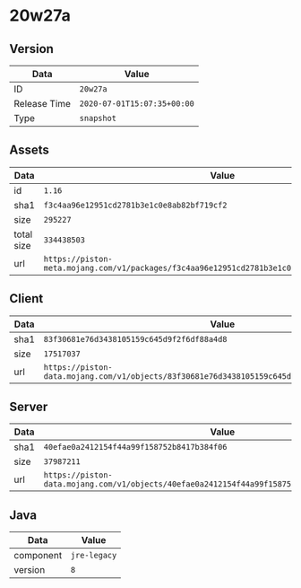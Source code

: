 # 20w27a

## Version

|**Data**        | **Value**                 |
|----------------|-------------------------|
| ID   | ```20w27a```   |
| Release Time   | ```2020-07-01T15:07:35+00:00```   |
| Type   | ```snapshot```   |

## Assets

|**Data**        | **Value**                 |
|----------------|-------------------------|
| id   | ```1.16```   |
| sha1   | ```f3c4aa96e12951cd2781b3e1c0e8ab82bf719cf2```   |
| size   | ```295227```   |
| total size  | ```334438503```  |
| url       | ```https://piston-meta.mojang.com/v1/packages/f3c4aa96e12951cd2781b3e1c0e8ab82bf719cf2/1.16.json``` |

## Client

|**Data**        | **Value**                 |
|----------------|-------------------------|
| sha1   | ```83f30681e76d3438105159c645d9f2f6df88a4d8```   |
| size   | ```17517037```   |
| url       | ```https://piston-data.mojang.com/v1/objects/83f30681e76d3438105159c645d9f2f6df88a4d8/client.jar``` |

## Server

|**Data**        | **Value**                 |
|----------------|-------------------------|
| sha1   | ```40efae0a2412154f44a99f158752b8417b384f06```   |
| size   | ```37987211```   |
| url       | ```https://piston-data.mojang.com/v1/objects/40efae0a2412154f44a99f158752b8417b384f06/server.jar``` |

## Java

|**Data**        | **Value**                 |
|----------------|-------------------------|
| component   | ```jre-legacy```   |
| version   | ```8```   |